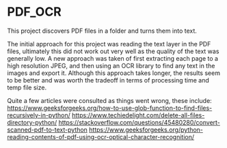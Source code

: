 # PDF_OCR
 
This project discovers PDF files in a folder and turns them into text. 

The initial approach for this project was reading the text layer in the PDF files, ultimately this did not work out very well as the quality of the text was generally low. A new approach was taken of first extracting each page to a high resolution JPEG, and then using an OCR library to find any text in the images and export it. Although this approach takes longer, the results seem to be better and was worth the tradeoff in terms of processing time and temp file size.

Quite a few articles were consulted as things went wrong, these include:
https://www.geeksforgeeks.org/how-to-use-glob-function-to-find-files-recursively-in-python/
https://www.techiedelight.com/delete-all-files-directory-python/
https://stackoverflow.com/questions/45480280/convert-scanned-pdf-to-text-python
https://www.geeksforgeeks.org/python-reading-contents-of-pdf-using-ocr-optical-character-recognition/
